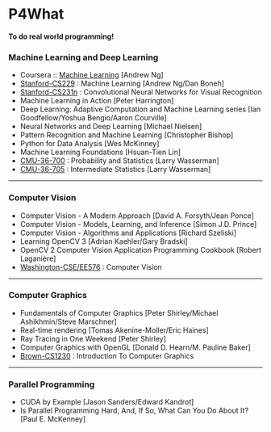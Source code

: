 # P4What
**To do real world programming!**<br>

### Machine Learning and Deep Learning
* Coursera :: [Machine Learning](https://www.coursera.org/learn/machine-learning#syllabus) [Andrew Ng]
* [Stanford-CS229](http://cs229.stanford.edu/) : Machine Learning [Andrew Ng/Dan Boneh]
* [Stanford-CS231n](http://vision.stanford.edu/teaching/cs231n/2017/syllabus.html) : Convolutional Neural Networks for Visual Recognition
* Machine Learning in Action [Peter Harrington]
* Deep Learning: Adaptive Computation and Machine Learning series [Ian Goodfellow/Yoshua Bengio/Aaron Courville]
* Neural Networks and Deep Learning [Michael Nielsen]
* Pattern Recognition and Machine Learning [Christopher Bishop]
* Python for Data Analysis [Wes McKinney]
* Machine Learning Foundations [Hsuan-Tien Lin]
* [CMU-36-700](http://www.stat.cmu.edu/~larry/=stat700/) : Probability and Statistics [Larry Wasserman]
* [CMU-36-705](http://www.stat.cmu.edu/~larry/=stat705/) : Intermediate Statistics [Larry Wasserman]
---
### Computer Vision
* Computer Vision - A Modern Approach [David A. Forsyth/Jean Ponce]
* Computer Vision - Models, Learning, and Inference [Simon J.D. Prince]
* Computer Vision - Algorithms and Applications [Richard Szeliski]
* Learning OpenCV 3 [Adrian Kaehler/Gary Bradski]
* OpenCV 2 Computer Vision Application Programming Cookbook [Robert Laganière]
* [Washington-CSE/EE576](https://courses.cs.washington.edu/courses/cse576/18sp/) : Computer Vision
---
### Computer Graphics
* Fundamentals of Computer Graphics [Peter Shirley/Michael Ashikhmin/Steve Marschner]
* Real-time rendering [Tomas Akenine-Moller/Eric Haines]
* Ray Tracing in One Weekend [Peter Shirley]
* Computer Graphics with OpenGL [Donald D. Hearn/M. Pauline Baker]
* [Brown-CS1230](http://cs.brown.edu/courses/cs123/lectures.shtml) : Introduction To Computer Graphics
---
### Parallel Programming
* CUDA by Example [Jason Sanders/Edward Kandrot]
* Is Parallel Programming Hard, And, If So, What Can You Do About It? [Paul E. McKenney]
